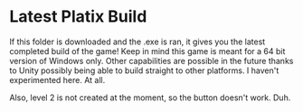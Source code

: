 # Latest Platix Build

If this folder is downloaded and the .exe is ran, it gives you the latest completed build of the game!
Keep in mind this game is meant for a 64 bit version of Windows only. Other capabilities are possible in the future thanks to Unity possibly being able to build straight to other platforms. I haven't experimented here. At all.

Also, level 2 is not created at the moment, so the button doesn't work. Duh.
